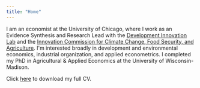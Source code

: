 ```yaml
---
title: "Home"
---
```


I am an economist at the University of Chicago, where I work as an Evidence Synthesis and Research Lead with the [Development Innovation Lab](https://bfi.uchicago.edu/development-innovation-lab) and the [Innovation Commission for Climate Change, Food Security, and Agriculture](https://innovationcommission.uchicago.edu/).
I'm interested broadly in development and environmental economics, industrial organization, and applied econometrics.
I completed my PhD in Agricultural \& Applied Economics at the University of Wisconsin-Madison. 

Click [here](https://jwdeutschmann.com/Deutschmann_CV.pdf) to download my full CV.
